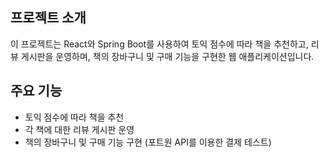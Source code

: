 ## 프로젝트 소개

이 프로젝트는 React와 Spring Boot를 사용하여 토익 점수에 따라 책을 추천하고, 리뷰 게시판을 운영하며, 책의 장바구니 및 구매 기능을 구현한 웹 애플리케이션입니다.

## 주요 기능

- 토익 점수에 따라 책을 추천
- 각 책에 대한 리뷰 게시판 운영
- 책의 장바구니 및 구매 기능 구현 (포트원 API를 이용한 결제 테스트)




